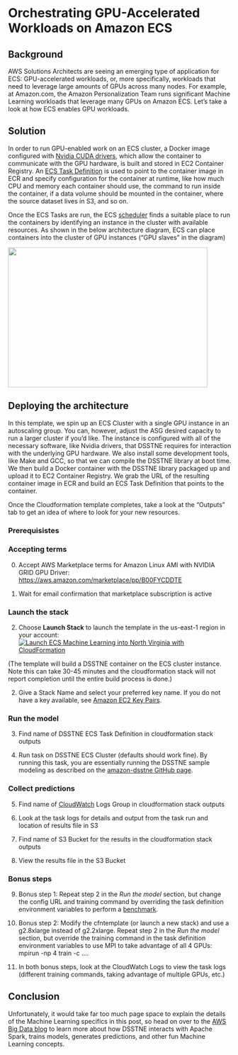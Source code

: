 
# Orchestrating GPU-Accelerated Workloads on Amazon ECS

## Background
AWS Solutions Architects are seeing an emerging type of application for ECS: GPU-accelerated workloads, or, more specifically, workloads that need to leverage large amounts of GPUs across many nodes. For example, at Amazon.com, the Amazon Personalization Team runs significant Machine Learning workloads that leverage many GPUs on Amazon ECS. Let’s take a look at how ECS enables GPU workloads. 

## Solution

In order to run GPU-enabled work on an ECS cluster, a Docker image configured with [Nvidia CUDA drivers][1], which allow the container to communicate with the GPU hardware, is built and stored in EC2 Container Registry. An [ECS Task Definition][2] is used to point to the container image in ECR and specify configuration for the container at runtime, like how much CPU and memory each container should use, the command to run inside the container, if a data volume should be mounted in the container, where the source dataset lives in S3, and so on. 

Once the ECS Tasks are run, the ECS [scheduler][3] finds a suitable place to run the containers by identifying an instance in the cluster with available resources. As shown in the below architecture diagram, ECS can place containers into the cluster of GPU instances (“GPU slaves” in the diagram)

<img src="https://s3.amazonaws.com/ecs-machine-learning/architecture.png" width="450" height="316">

## Deploying the architecture

In this template, we spin up an ECS Cluster with a single GPU instance in an autoscaling group. You can, however, adjust the ASG desired capacity to run a larger cluster if you’d like. The instance is configured with all of the necessary software, like Nvidia drivers, that DSSTNE requires for interaction with the underlying GPU hardware. We also install some development tools, like Make and GCC, so that we can compile the DSSTNE library at boot time. We then build a Docker container with the DSSTNE library packaged up and upload it to EC2 Container Registry. We grab the URL of the resulting container image in ECR and build an ECS Task Definition that points to the container. 

Once the Cloudformation template completes, take a look at the “Outputs” tab to get an idea of where to look for your new resources. 

### Prerequisistes


### Accepting terms

0. Accept AWS Marketplace terms for Amazon Linux AMI with NVIDIA GRID GPU Driver:
https://aws.amazon.com/marketplace/pp/B00FYCDDTE

1. Wait for email confirmation that marketplace subscription is active

### Launch the stack

2. Choose **Launch Stack** to launch the template in the us-east-1 region in your account:
[![Launch ECS Machine Learning into North Virginia with CloudFormation](http://docs.aws.amazon.com/AWSCloudFormation/latest/UserGuide/images/cloudformation-launch-stack-button.png)](https://console.aws.amazon.com/cloudformation/home?region=us-east-1#/stacks/new?stackName=ecs-service-discovery&templateURL=https://s3.amazonaws.com/ecs-machine-learning/machinelearning.template)

(The template will build a DSSTNE container on the ECS cluster instance. Note this can take 30-45 minutes and the cloudformation stack will not report completion until the entire build process is done.)

2. Give a Stack Name and select your preferred key name. If you do not have a key available, see [Amazon EC2 Key Pairs][4].

### Run the model

3. Find name of DSSTNE ECS Task Definition in cloudformation stack outputs

4. Run task on DSSTNE ECS Cluster (defaults should work fine). By running this task, you are essentially running the DSSTNE sample modeling as described on the [amazon-dsstne GitHub page][5].

### Collect predictions

5. Find name of [CloudWatch][7] Logs Group in cloudformation stack outputs

6. Look at the task logs for details and output from the task run and location of results file in S3

7. Find name of S3 Bucket for the results in the cloudformation stack outputs

8. View the results file in the S3 Bucket

### Bonus steps
9. Bonus step 1: Repeat step 2 in the *Run the model* section, but change the config URL and training command by overriding the task definition environment variables to perform a [benchmark][6].

10. Bonus step 2: Modify the cfntemplate (or launch a new stack) and use a g2.8xlarge instead of g2.2xlarge. Repeat step 2 in the *Run the model* section, but override the training command in the task definition environment variables to use MPI to take advantage of all 4 GPUs: mpirun -np 4 train -c ....

11. In both bonus steps, look at the CloudWatch Logs to view the task logs (different training commands, taking advantage of multiple GPUs, etc.)

## Conclusion

Unfortunately, it would take far too much page space to explain the details of the Machine Learning specifics in this post, so head on over to the [AWS Big Data blog][8] to learn more about how DSSTNE interacts with Apache Spark, trains models, generates predictions, and other fun Machine Learning concepts. 


[1]: http://www.nvidia.com/object/cuda_home_new.html
[2]: http://docs.aws.amazon.com/AmazonECS/latest/developerguide/task_defintions.html
[3]: http://docs.aws.amazon.com/AmazonECS/latest/developerguide/scheduling_tasks.html
[4]: http://docs.aws.amazon.com/AWSEC2/latest/UserGuide/ec2-key-pairs.html
[5]: https://github.com/amznlabs/amazon-dsstne/blob/master/docs/getting_started/examples.md
[6]: https://github.com/amznlabs/amazon-dsstne/blob/master/benchmarks/Benchmark.md
[7]: https://console.aws.amazon.com/cloudwatch/home?region=us-east-1
[8]: https://blogs.aws.amazon.com/bigdata/post/TxGEL8IJ0CAXTK/Generating-Recommendations-at-Amazon-Scale-with-Apache-Spark-and-Amazon-DSSTNE